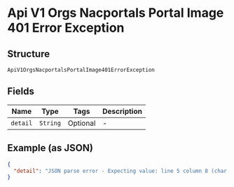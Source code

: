 
# Api V1 Orgs Nacportals Portal Image 401 Error Exception

## Structure

`ApiV1OrgsNacportalsPortalImage401ErrorException`

## Fields

| Name | Type | Tags | Description |
|  --- | --- | --- | --- |
| `detail` | `String` | Optional | - |

## Example (as JSON)

```json
{
  "detail": "JSON parse error - Expecting value: line 5 column 8 (char 56)"
}
```

